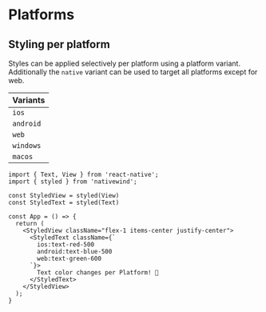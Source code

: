 # Platforms

## Styling per platform

Styles can be applied selectively per platform using a platform variant. Additionally the `native` variant can be used to target all platforms except for web.

| Variants  |
| --------- |
| `ios`     |
| `android` |
| `web`     |
| `windows` |
| `macos`   |

```SnackPlayer name=Platform Prefixes
import { Text, View } from 'react-native';
import { styled } from 'nativewind';

const StyledView = styled(View)
const StyledText = styled(Text)

const App = () => {
  return (
    <StyledView className="flex-1 items-center justify-center">
      <StyledText className={`
        ios:text-red-500
        android:text-blue-500
        web:text-green-600
      `}>
        Text color changes per Platform! 🎉
      </StyledText>
    </StyledView>
  );
}
```
